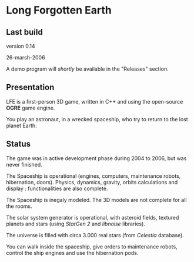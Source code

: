 # Long Forgotten Earth

## Last build

version 0.14 

26-marsh-2006

A demo program will *shortly* be available in the "Releases" section. 

## Presentation

LFE is a first-person 3D game, written in C++ and using the open-source **OGRE** game engine.

You play an astronaut, in a wrecked spaceship, who try to return to the lost planet Earth.

## Status

The game was in active development phase during 2004 to 2006, but was never finished.

The Spaceship is operational (engines, computers, maintenance robots, hibernation, doors). Physics, dynamics, gravity, orbits calculations and display : functionalities are also complete. 

The Spaceship is inegaly modeled. The 3D models are not complete for all the rooms.

The solar system generator is operational, with asteroid fields, textured planets and stars (using *StarGen 2* and *libnoise* libraries).

The universe is filled with circa 3.000 real stars (from *Celestia* database).

You can walk inside the spaceship, give orders to maintenance robots, control the ship engines and use the hibernation pods.

